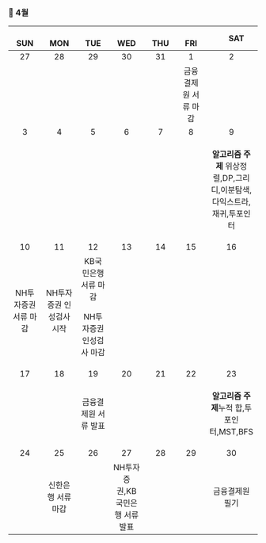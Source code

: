 <h3> 📅 4월 </h3>

|　  SUN　  |　  MON　  |　  TUE　  |　  WED　  |　  THU　  |　  FRI　  |　  SAT　  |
|:---:|:---:|:---:|:---:|:---:|:---:|:---:|
|   27   |   28   |   29   |   30   |   31   |   1   |   2   |
||||||금융결제원 서류 마감||
|   3   |   4   |   5   |   6   |   7   |   8   |   9   |
|||||||<p><b>알고리즘 주제</b> 위상정렬,DP,그리디,이분탐색,다익스트라,재귀,투포인터</p>|
|   10   |   11   |   12   |   13   |   14   |   15   |   16   |
|NH투자증권 서류 마감|NH투자증권 인성검사 시작|KB국민은행 서류 마감<p>NH투자증권 인성검사 마감</p>|||||
|   17   |   18   |   19   |   20   |   21   |   22   |   23   |
|||금융결제원 서류 발표||||<p><b>알고리즘 주제</b>누적 합,투포인터,MST,BFS </p>|
|   24   |   25   |   26   |   27   |   28   |   29   |   30   |
||신한은행 서류 마감||NH투자증권,KB국민은행 서류 발표|||<p>금융결제원 필기</p>|
